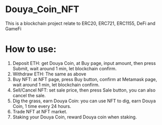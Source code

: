 # Douya_Coin_NFT

This is a blockchain project relate to ERC20, ERC721, ERC1155, DeFi and GameFi

# How to use:
1. Deposit ETH: get Douya Coin, at Buy page, input amount, then press Submit, wait around 1 min, let blockchain confirm.
2. Withdraw ETH: The same as above
3. Buy NFT: at NFT page, press Buy button, confirm at Metamask page, wait around 1 min, let blockchain confirm.
4. Sell/Cancel NFT: set sale price, then press Sale button, you can also cancel the sale.
5. Dig the grass, earn Douya Coin: you can use NFT to dig, earn Douya Coin, 1 time every 24 hours.
6. Trade NFT at NFT market.
7. Staking your Douya Coin, reward Douya coin when staking.
